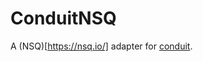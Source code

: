 # ConduitNSQ

A (NSQ)[https://nsq.io/] adapter for [conduit](https://github.com/conduitframework/conduit).
